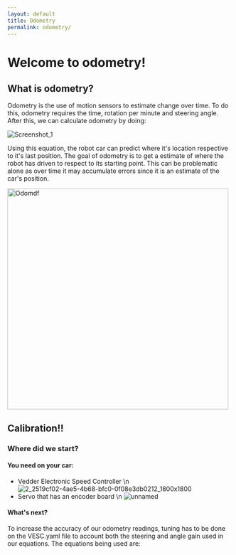 ```yaml
---
layout: default
title: Odometry
permalink: odometry/
---
```


# Welcome to odometry!

## What is odometry?
Odometry is the use of motion sensors to estimate change over time. To do this, odometry requires the time, rotation per minute and steering angle. After this, we can calculate odometry by doing: 

![Screenshot_1](https://user-images.githubusercontent.com/13074631/110222668-b5761980-7e88-11eb-8d68-1daa2cbe491b.png)


Using this equation, the robot car can predict where it's location respective to it's last position. The goal of odometry is to get a estimate of where the robot has driven to respect to its starting point. This can be problematic alone as over time it may accumulate errors since it is an estimate of the car's position.


<img width="497" alt="Odomdf" src="https://user-images.githubusercontent.com/13074631/110222745-56fd6b00-7e89-11eb-85c8-12f0b9c599df.png">

## Calibration!!
### Where did we start?
#### You need on your car:
- Vedder Electronic Speed Controller
\n
![2_2519cf02-4ae5-4b68-bfc0-0f08e3db0212_1800x1800](https://user-images.githubusercontent.com/13074631/110222859-4ef1fb00-7e8a-11eb-8d6d-b055f8208cd5.jpg)
- Servo that has an encoder board
\n
![unnamed](https://user-images.githubusercontent.com/13074631/110222914-d17aba80-7e8a-11eb-9875-a7099eee5c53.png)

#### What's next?
To increase the accuracy of our odometry readings, tuning has to be done on the VESC.yaml file to account both the steering and angle gain used in our equations. The equations being used are:
